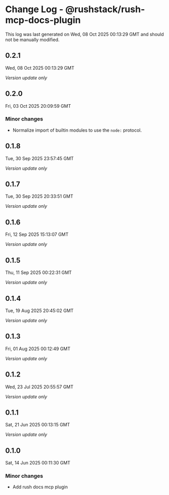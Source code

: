 # Change Log - @rushstack/rush-mcp-docs-plugin

This log was last generated on Wed, 08 Oct 2025 00:13:29 GMT and should not be manually modified.

## 0.2.1
Wed, 08 Oct 2025 00:13:29 GMT

_Version update only_

## 0.2.0
Fri, 03 Oct 2025 20:09:59 GMT

### Minor changes

- Normalize import of builtin modules to use the `node:` protocol.

## 0.1.8
Tue, 30 Sep 2025 23:57:45 GMT

_Version update only_

## 0.1.7
Tue, 30 Sep 2025 20:33:51 GMT

_Version update only_

## 0.1.6
Fri, 12 Sep 2025 15:13:07 GMT

_Version update only_

## 0.1.5
Thu, 11 Sep 2025 00:22:31 GMT

_Version update only_

## 0.1.4
Tue, 19 Aug 2025 20:45:02 GMT

_Version update only_

## 0.1.3
Fri, 01 Aug 2025 00:12:49 GMT

_Version update only_

## 0.1.2
Wed, 23 Jul 2025 20:55:57 GMT

_Version update only_

## 0.1.1
Sat, 21 Jun 2025 00:13:15 GMT

_Version update only_

## 0.1.0
Sat, 14 Jun 2025 00:11:30 GMT

### Minor changes

- Add rush docs mcp plugin

